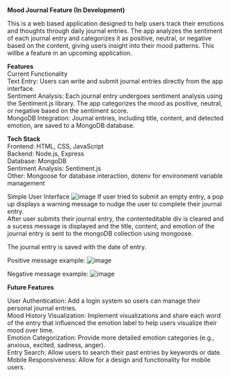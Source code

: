 **Mood Journal Feature (In Development)**

This is a web based application designed to help users track their emotions and thoughts through daily journal entries. The app analyzes the sentiment of each journal entry and categorizes it as positive, neutral, or negative based on the content, giving users insight into their mood patterns. This willbe a feature in an upcoming application. 

**Features**<br>
Current Functionality<br>
Text Entry: Users can write and submit journal entries directly from the app interface.<br>
Sentiment Analysis: Each journal entry undergoes sentiment analysis using the Sentiment.js library. The app categorizes the mood as positive, neutral, or negative based on the sentiment score.<br>
MongoDB Integration: Journal entries, including title, content, and detected emotion, are saved to a MongoDB database.<br>

**Tech Stack**<br>
Frontend: HTML, CSS, JavaScript<br>
Backend: Node.js, Express<br>
Database: MongoDB<br>
Sentiment Analysis: Sentiment.js<br>
Other: Mongoose for database interaction, dotenv for environment variable management<br>

Simple User Interface 
![image](https://github.com/user-attachments/assets/4c291f1b-800d-4441-b66e-332ddc3ceb9e)
If user tried to submit an empty entry, a pop up displays a warning message to nudge the user to complete their journal entry. <br>
After user submits their journal entry, the contenteditable div is cleared and a sucess message is displayed and the title, content, and emotion of the journal entry is sent to the mongoDB collection using mongoose. 


The journal entry is saved with the date of entry. 


Positive message example:
![image](https://github.com/user-attachments/assets/93837c3b-51ac-4b9d-9d6f-b926b2c67e34)

Negative message example:
![image](https://github.com/user-attachments/assets/c5916c85-0c8e-4c6e-b667-b74397a8869c)




**Future Features**

User Authentication: Add a login system so users can manage their personal journal entries.<br>
Mood History Visualization: Implement visualizations and share each word of the entry that influenced the emotion label to help users visualize their mood over time.<br>
Emotion Categorization: Provide more detailed emotion categories (e.g., anxious, excited, sadness, anger).<br>
Entry Search: Allow users to search their past entries by keywords or date.<br>
Mobile Responsiveness: Allow for a design and functionality for mobile users.<br>



